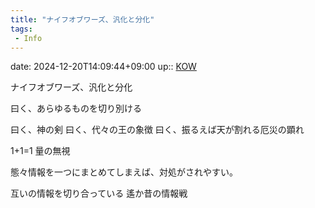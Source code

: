 ```yaml
---
title: "ナイフオブワーズ、汎化と分化"
tags:
 - Info
---
```


date: 2024-12-20T14:09:44+09:00
up:: [KOW](Bar/Novel/Nacaria/KOW.md)

ナイフオブワーズ、汎化と分化

曰く、あらゆるものを切り別ける

曰く、神の剣
曰く、代々の王の象徴
曰く、振るえば天が割れる厄災の顕れ

1+1=1
量の無視

態々情報を一つにまとめてしまえば、対処がされやすい。

互いの情報を切り合っている
遙か昔の情報戦